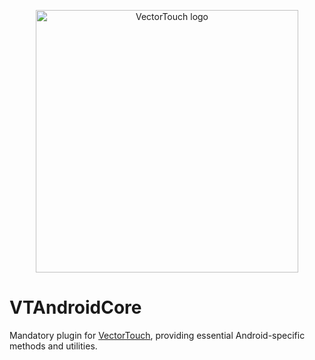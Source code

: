 <p align="center">
  <img src="https://github.com/syntaxerror247/VectorTouch/raw/main/godot_only/android_icons/splash.png" width="420" alt="VectorTouch logo">
</p>

# VTAndroidCore
 Mandatory plugin for [VectorTouch](https://github.com/syntaxerror247/VectorTouch), providing essential Android-specific methods and utilities.
